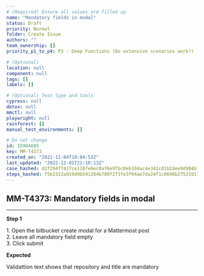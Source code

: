 ```yaml
---
# (Required) Ensure all values are filled up
name: "Mandatory fields in modal"
status: Draft
priority: Normal
folder: Create Issue
authors: ""
team_ownership: []
priority_p1_to_p4: P3 - Deep Functions (Do extensive scenarios work?)

# (Optional)
location: null
component: null
tags: []
labels: []

# (Optional) Test type and tools
cypress: null
detox: null
mmctl: null
playwright: null
rainforest: []
manual_test_environments: []

# Do not change
id: 15984685
key: MM-T4373
created_on: "2021-11-04T18:04:53Z"
last_updated: "2022-12-01T21:10:13Z"
case_hashed: d2f294ff41fce1187e6ec0af6e9fbc0eb166ac4e342cd1b2dee9d904b73a86274d8285ee312b3b996e3f0bd83e697ec2
steps_hashed: f5b2322a919d9b541284b7807273fe3f94ae7da24f1c8696b275319174d4f10bf18ea5d4fe2e53d7bda397cbb6ba7237
---
```


<!-- (Auto-generated) Based on frontmatter's "key" and "name" -->

## MM-T4373: Mandatory fields in modal

---

**Step 1**

1\. Open the bitbucket create modal for a Mattermost post\
2\. Leave all mandatory field empty\
3\. Click submit

**Expected**

Validattion text shows that repository and title are mandatory
